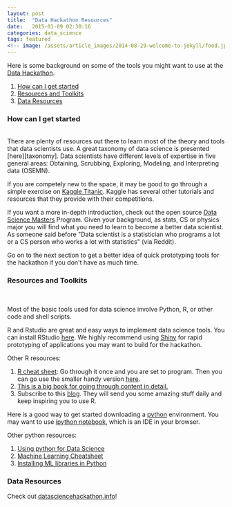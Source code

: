 ```yaml
---
layout: post
title:  "Data Hackathon Resources"
date:   2015-01-09 02:30:16
categories: data_science
tags: featured
<!-- image: /assets/article_images/2014-08-29-welcome-to-jekyll/food.jpg -->
---
```


Here is some background on some of the tools you might want to use at the [Data Hackathon][dshack].

1. [How can I get started](#section1)
2. [Resources and Toolkits](#section2)
3. [Data Resources](#section3)

<h3 class="post-heading"><a id="section1">How can I get started</a></h3>
<br>
There are plenty of resources out there to learn most of the theory and tools that data scientists use. A great taxonomy of data science is presented [here][taxonomy]. Data scientists have different levels of expertise in five general areas: Obtaining, Scrubbing, Exploring, Modeling, and Interpreting data (OSEMN). 

If you are competely new to the space, it may be good to go through a simple exercise on [Kaggle Titanic][titanic]. Kaggle has several other tutorials and resources that they provide with their competitions.

If you want a more in-depth introduction, check out the open source [Data Science Masters][data_science_masters] Program. Given your background, as stats, CS or physics major you will find what you need to learn to become a better data scientist. As someone said before "Data scientist is a statistician who programs a lot or a CS person who works a lot with statistics" (via Reddit).

Go on to the next section to get a better idea of quick prototyping tools for the hackathon if you don't have as much time.                                                                                                                                                                                                                                                                                
<h3 class="post-heading"><a id="section2">Resources and Toolkits</a></h3>
<br>

Most of the basic tools used for data science involve Python, R, or other code and shell scripts. 

R and Rstudio are great and easy ways to implement data science tools. You can install RStudio [here][rstudio]. We highly recommend using [Shiny][shiny] for rapid prototyping of applications you may want to build for the hackathon.

Other R resources:

1. [R cheat sheet][cran]: Go through it once and you are set to program. Then you can go use the smaller handy version [here][cran_short].
2. [This is a big book for going through content in detail.][pybook]
3. Subscribe to this [blog][rblog]. They will send you some amazing stuff daily and keep inspiring you to use R.


Here is a good way to get started downloading a [python][anaconda] environment. You may want to use [ipython notebook][ipy], which is an IDE in your browser.  

Other python resources:

1. [Using python for Data Science][PyforDataSci]
2. [Machine Learning Cheatsheet][cheatsheet]
3. [Installing ML libraries in Python][PyLibraries]


<h3 class="post-heading"><a id="section3">Data Resources</a></h3>

Check out [datasciencehackathon.info][datasciweb]!



[rstudio]: http://www.rstudio.com/products/rstudio/download/
[ipy]: http://ipython.org/notebook.html
[anaconda]: https://store.continuum.io/cshop/anaconda/
[taxonomy]: http://www.dataists.com/tag/osemn/
[dshack]: http://datahackathon2015.splashthat.com/
[titanic]: http://www.kaggle.com/c/titanic-gettingStarted
[data_science_masters]: http://datasciencemasters.org/
[data_science_resources]: http://www.datascienceweekly.org/data-science-resources
[cheatsheet]: http://peekaboo-vision.blogspot.com/2013/01/machine-learning-cheat-sheet-for-scikit.html
[PyLibraries]: https://github.com/dzorlu/GADS/wiki/Guide-to-installing-machine-learning-libraries-in-python
[PyforDataSci]: http://nbviewer.ipython.org/github/gumption/Python_for_Data_Science/blob/master/Python_for_Data_Science_all.ipynb
[cran]: http://cran.r-project.org/doc/contrib/Hiebeler-matlabR.pdf
[cran_short]: http://cran.r-project.org/doc/contrib/Short-refcard.pdf
[shiny]: http://shiny.rstudio.com/tutorial/
[pybook]: http://web.udl.es/Biomath/Bioestadistica/R/Manuals/r_in_a_nutshell.pdf
[rblog]: http://www.r-bloggers.com/
[datasciweb]: http://datasciencehackathon.info